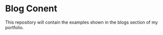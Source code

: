 # Blog Conent

This repository will contain the examples shown in the blogs section of my portfolio.  
